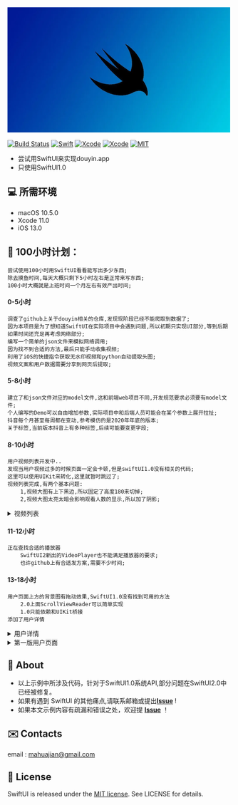 <img src="https://github.com/Butters2334/SwiftUICode/blob/main/images/banner.png"/>

[![Build Status](https://img.shields.io/badge/platforms-iOS%20%7C%20tvOS%20%7C%20macOS%20%7C%20watchOS-green.svg)](https://github.com/butters2334/SwiftUICode)
[![Swift](https://img.shields.io/badge/Swift-5.1-orange.svg)](https://swift.org)
[![Xcode](https://img.shields.io/badge/Xcode-11.0-blue.svg)](https://developer.apple.com/xcode)
[![Xcode](https://img.shields.io/badge/macOS-15.0-blue.svg)](https://developer.apple.com/macOS)
[![MIT](https://img.shields.io/badge/licenses-MIT-red.svg)](https://opensource.org/licenses/MIT)

- 尝试用SwiftUI来实现douyin.app
- 只使用SwiftUI1.0

## 💻 所需环境

- macOS 10.5.0
- Xcode 11.0
- iOS 13.0


## 📂 100小时计划：
    尝试使用100小时用SwiftUI看看能写出多少东西;  
    除去摸鱼时间,每天大概只剩下5小时左右是正常来写东西;
    100小时大概就是上班时间一个月左右有效产出时间;


#### 0-5小时  
    调查了github上关于douyin相关的仓库,发现现阶段已经不能爬取到数据了;  
    因为本项目是为了想知道SwiftUI在实际项目中会遇到问题,所以初期只实现UI部分,等到后期如果时间还充足再考虑网络部分;    
    编写一个简单的json文件来模拟网络调用;  
    因为找不到合适的方法,最后只能手动收集视频;
    利用了iOS的快捷指令获取无水印视频和python自动提取头图;
    视频文案和用户数据需要分享到网页后提取;
    
#### 5-8小时
    建立了和json文件对应的model文件,这和前端web项目不同,开发规范要求必须要有model文件;
    个人编写的Demo可以自由增加参数,实际项目中和后端人员可能会在某个参数上展开拉扯;
    抖音每个月甚至每周都在变动,参考模仿的是2020年年底的版本;
    关于标签,当前版本抖音上有多种标签,后续可能要变更字段;
    
#### 8-10小时
    用户视频列表开发中..
    发现当用户视频过多的时候页面一定会卡顿,但是swiftUI1.0没有相关的代码;
    这里可以使用UIKit来转化,这里就暂时跳过了;
    视频列表完成,有两个基本问题:
        1,视频大图有上下黑边,所以固定了高度180来切掉;
        2,视频大图太亮太暗会影响观看人数的显示,所以加了阴影;
<details close>
<summary>视频列表</summary>
<img width="50%" src="https://github.com/Butters2334/SwiftUI_douyin/raw/master/images/videoList.png"/>
</details>    

#### 11-12小时
    正在查找合适的播放器
        SwiftUI2新出的VideoPlayer也不能满足播放器的要求;
        也许github上有合适发方案,需要不少时间;
        
#### 13-18小时
    用户页面上方的背景图有拖动效果,SwiftUI1.0没有找到可用的方法
        2.0上面ScrollViewReader可以简单实现
        1.0只能依赖和UIKit桥接
    添加了用户详情

<details close>
<summary>用户详情</summary>
<img width="50%" src="https://github.com/Butters2334/SwiftUI_douyin/raw/master/images/userContent.png"/>
</details>    
<details close>
<summary>第一版用户页面</summary>
<img width="50%" src="https://github.com/Butters2334/SwiftUI_douyin/raw/master/images/userView1224.png"/>
</details>    



## 📎 About

* 以上示例中所涉及代码，针对于SwiftUI1.0系统API,部分问题在SwiftUI2.0中已经被修复。
* 如果有遇到 SwiftUI 的其他痛点,请联系邮箱或提出[**Issue**](https://github.com/Butters2334/SwiftUICode/issues/new) !
* 如果本文示例内容有疏漏和错误之处，欢迎提 [**Issue**](https://github.com/Butters2334/SwiftUICode/issues/new) ！



## ✉️ Contacts

email : mahuajian@gmail.com


## 📄 License	

SwiftUI is released under the [MIT license](LICENSE). See LICENSE for details.

